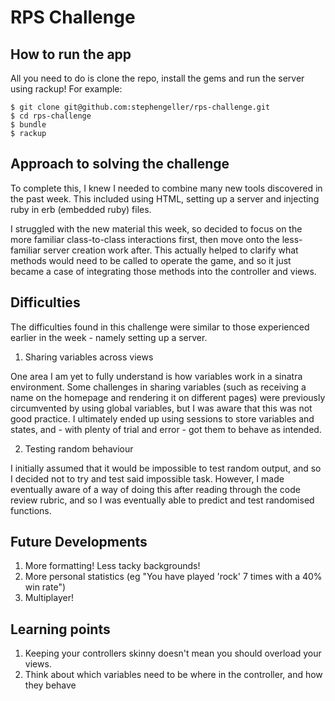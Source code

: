 # RPS Challenge


How to run the app
-----------------
All you need to do is clone the repo, install the gems and run the server using rackup! For example:
````
$ git clone git@github.com:stephengeller/rps-challenge.git
$ cd rps-challenge
$ bundle
$ rackup
````

Approach to solving the challenge
---------
To complete this, I knew I needed to combine many new tools discovered in the past week. This included using HTML, setting up a server and injecting ruby in erb (embedded ruby) files.

I struggled with the new material this week, so decided to focus on the more familiar class-to-class interactions first, then move onto the less-familiar server creation work after. This actually helped to clarify what methods would need to be called to operate the game, and so it just became a case of integrating those methods into the controller and views.

Difficulties
---------
The difficulties found in this challenge were similar to those experienced earlier in the week - namely setting up a server.
  1. Sharing variables across views
  
  One area I am yet to fully understand is how variables work in a sinatra environment. Some challenges in sharing variables (such as receiving a name on the homepage and rendering it on different pages) were previously circumvented by using global variables, but I was aware that this was not good practice. I ultimately ended up using sessions to store variables and states, and - with plenty of trial and error - got them to behave as intended.
  
  2. Testing random behaviour
  
  I initially assumed that it would be impossible to test random output, and so I decided not to try and test said impossible task. However, I made eventually aware of a way of doing this after reading through the code review rubric, and so I was eventually able to predict and test randomised functions.  

Future Developments
------------------

  1. More formatting! Less tacky backgrounds!
  2. More personal statistics (eg "You have played 'rock' 7 times with a 40% win rate")
  3. Multiplayer!

Learning points
---------

  1. Keeping your controllers skinny doesn't mean you should overload your views.
  2. Think about which variables need to be where in the controller, and how they behave